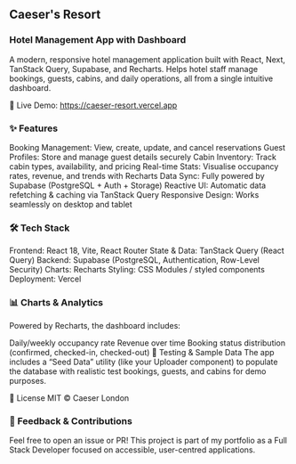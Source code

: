 ## Caeser's Resort

### Hotel Management App with Dashboard

A modern, responsive hotel management application built with React, Next, TanStack Query, Supabase, and Recharts. Helps hotel staff manage bookings, guests, cabins, and daily operations, all from a single intuitive dashboard.

🔗 Live Demo: <https://caeser-resort.vercel.app>

### ✨ Features

Booking Management: View, create, update, and cancel reservations
Guest Profiles: Store and manage guest details securely
Cabin Inventory: Track cabin types, availability, and pricing
Real-time Stats: Visualise occupancy rates, revenue, and trends with Recharts
Data Sync: Fully powered by Supabase (PostgreSQL + Auth + Storage)
Reactive UI: Automatic data refetching & caching via TanStack Query
Responsive Design: Works seamlessly on desktop and tablet

### 🛠️ Tech Stack

Frontend: React 18, Vite, React Router
State & Data: TanStack Query (React Query)
Backend: Supabase (PostgreSQL, Authentication, Row-Level Security)
Charts: Recharts
Styling: CSS Modules / styled components
Deployment: Vercel

### 📊 Charts & Analytics

Powered by Recharts, the dashboard includes:

Daily/weekly occupancy rate
Revenue over time
Booking status distribution (confirmed, checked-in, checked-out)
🧪 Testing & Sample Data
The app includes a “Seed Data” utility (like your Uploader component) to populate the database with realistic test bookings, guests, and cabins for demo purposes.

📄 License
MIT © Caeser London

### 🙌 Feedback & Contributions

Feel free to open an issue or PR! This project is part of my portfolio as a Full Stack Developer focused on accessible, user-centred applications.

